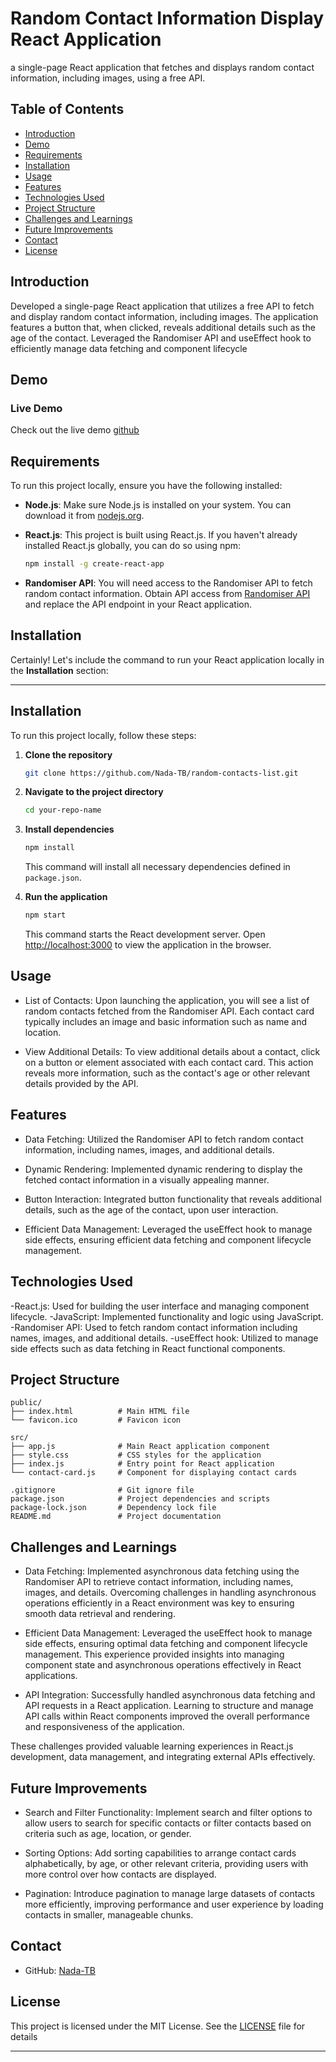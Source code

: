 # Random Contact Information Display React Application
a single-page React application that fetches and displays random contact information, including images, using a free API.

## Table of Contents

- [Introduction](#introduction)
- [Demo](#demo)
- [Requirements](#requirements)
- [Installation](#installation)
- [Usage](#usage)
- [Features](#features)
- [Technologies Used](#technologies-used)
- [Project Structure](#project-structure)
- [Challenges and Learnings](#challenges-and-learnings)
- [Future Improvements](#future-improvements)
- [Contact](#contact)
- [License](#license)

## Introduction
Developed a single-page React application that utilizes a free API to fetch and display random contact information, including images. The application features a button that, when clicked, reveals additional details such as the age of the contact. Leveraged the Randomiser API and useEffect hook to efficiently manage data fetching and component lifecycle

## Demo

### Live Demo

Check out the live demo [github](https://nada-tb.github.io/random-contacts-list/)


## Requirements

To run this project locally, ensure you have the following installed:

- **Node.js**: Make sure Node.js is installed on your system. You can download it from [nodejs.org](https://nodejs.org/).
- **React.js**: This project is built using React.js. If you haven't already installed React.js globally, you can do so using npm:

  ```bash
  npm install -g create-react-app
  ```

- **Randomiser API**: You will need access to the Randomiser API to fetch random contact information. Obtain API access from [Randomiser API](https://randomuser.me/) and replace the API endpoint in your React application.

## Installation

Certainly! Let's include the command to run your React application locally in the **Installation** section:

---

## Installation

To run this project locally, follow these steps:

1. **Clone the repository**

   ```bash
   git clone https://github.com/Nada-TB/random-contacts-list.git
   ```

2. **Navigate to the project directory**

   ```bash
   cd your-repo-name
   ```

3. **Install dependencies**

   ```bash
   npm install
   ```

   This command will install all necessary dependencies defined in `package.json`.

4. **Run the application**

   ```bash
   npm start
   ```

   This command starts the React development server. Open [http://localhost:3000](http://localhost:3000) to view the application in the browser.


## Usage
- List of Contacts: Upon launching the application, you will see a list of random contacts fetched from the Randomiser API. Each contact card typically includes an image and basic information such as name and location.

- View Additional Details: To view additional details about a contact, click on a button or element associated with each contact card. This action reveals more information, such as the contact's age or other relevant details provided by the API.

## Features

- Data Fetching: Utilized the Randomiser API to fetch random contact information, including names, images, and additional details.

- Dynamic Rendering: Implemented dynamic rendering to display the fetched contact information in a visually appealing manner.

- Button Interaction: Integrated button functionality that reveals additional details, such as the age of the contact, upon user interaction.

- Efficient Data Management: Leveraged the useEffect hook to manage side effects, ensuring efficient data fetching and component lifecycle management.

## Technologies Used

-React.js: Used for building the user interface and managing component lifecycle.
-JavaScript: Implemented functionality and logic using JavaScript.
-Randomiser API: Used to fetch random contact information including names, images, and additional details.
-useEffect hook: Utilized to manage side effects such as data fetching in React functional components.

## Project Structure

```plaintext
public/
├── index.html          # Main HTML file
└── favicon.ico         # Favicon icon

src/
├── app.js              # Main React application component
├── style.css           # CSS styles for the application
├── index.js            # Entry point for React application
└── contact-card.js     # Component for displaying contact cards

.gitignore              # Git ignore file
package.json            # Project dependencies and scripts
package-lock.json       # Dependency lock file
README.md               # Project documentation

```
## Challenges and Learnings

- Data Fetching: Implemented asynchronous data fetching using the Randomiser API to retrieve contact information, including names, images, and details. Overcoming challenges in handling asynchronous operations efficiently in a React environment was key to ensuring smooth data retrieval and rendering.

- Efficient Data Management: Leveraged the useEffect hook to manage side effects, ensuring optimal data fetching and component lifecycle management. This experience provided insights into managing component state and asynchronous operations effectively in React applications.

- API Integration: Successfully handled asynchronous data fetching and API requests in a React application. Learning to structure and manage API calls within React components improved the overall performance and responsiveness of the application.

These challenges provided valuable learning experiences in React.js development, data management, and integrating external APIs effectively.

## Future Improvements
- Search and Filter Functionality: Implement search and filter options to allow users to search for specific contacts or filter contacts based on criteria such as age, location, or gender.

- Sorting Options: Add sorting capabilities to arrange contact cards alphabetically, by age, or other relevant criteria, providing users with more control over how contacts are displayed.

- Pagination: Introduce pagination to manage large datasets of contacts more efficiently, improving performance and user experience by loading contacts in smaller, manageable chunks.

## Contact

- GitHub: [Nada-TB](https://github.com/Nada-TB)



## License

This project is licensed under the MIT License. See the [LICENSE](LICENSE) file for details

---
